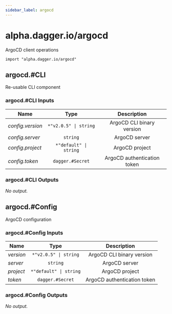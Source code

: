 ```yaml
---
sidebar_label: argocd
---
```


# alpha.dagger.io/argocd

ArgoCD client operations

```cue
import "alpha.dagger.io/argocd"
```

## argocd.#CLI

Re-usable CLI component

### argocd.#CLI Inputs

| Name               | Type                      | Description                   |
| -------------      |:-------------:            |:-------------:                |
|*config.version*    | `*"v2.0.5" \| string`     |ArgoCD CLI binary version      |
|*config.server*     | `string`                  |ArgoCD server                  |
|*config.project*    | `*"default" \| string`    |ArgoCD project                 |
|*config.token*      | `dagger.#Secret`          |ArgoCD authentication token    |

### argocd.#CLI Outputs

_No output._

## argocd.#Config

ArgoCD configuration

### argocd.#Config Inputs

| Name             | Type                      | Description                   |
| -------------    |:-------------:            |:-------------:                |
|*version*         | `*"v2.0.5" \| string`     |ArgoCD CLI binary version      |
|*server*          | `string`                  |ArgoCD server                  |
|*project*         | `*"default" \| string`    |ArgoCD project                 |
|*token*           | `dagger.#Secret`          |ArgoCD authentication token    |

### argocd.#Config Outputs

_No output._
